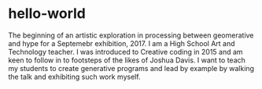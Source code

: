 # hello-world
The beginning of an artistic exploration in processing between geomerative and hype for a Septemebr exhibition, 2017.
I am a High School Art and Technology teacher. I was introduced to Creative coding in 2015 and am keen to follow in to footsteps of the likes of Joshua Davis. I want to teach my students to create generative programs and lead by example by walking the talk and exhibiting such work myself.

